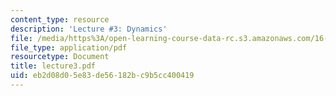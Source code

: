 ```yaml
---
content_type: resource
description: 'Lecture #3: Dynamics'
file: /media/https%3A/open-learning-course-data-rc.s3.amazonaws.com/16-61-aerospace-dynamics-spring-2003/eb2d08d05e83de56182bc9b5cc400419_lecture3.pdf
file_type: application/pdf
resourcetype: Document
title: lecture3.pdf
uid: eb2d08d0-5e83-de56-182b-c9b5cc400419
---
```

